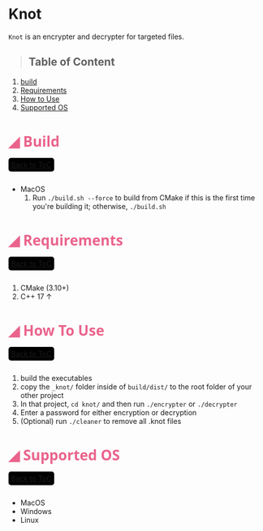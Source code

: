 # Knot

`Knot` is an encrypter and decrypter for targeted files.

> <h2 id='toc0'>Table of Content</h2>

1. <a href='#build'>build</a>
2. <a href='#Requirements'>Requirements</a>
3. <a href='#HowToUse'>How to Use</a>
4. <a href='#SupportedOS'>Supported OS</a>

<h1 id="build" style="font-weight: 700; text-transform: capitalize; font-family: 'Segoe UI', Tahoma, Geneva, Verdana, sans-serif; color: #EA638C;">&#9698; build</h1>
<a href='#toc0' style='background: #000; margin:0 auto; padding: 5px; border-radius: 5px;'>Back to ToC</a><br><br>

- MacOS
   1. Run `./build.sh --force` to build from CMake if this is the first time you're building it; otherwise, `./build.sh`


<h1 id="Requirements" style="font-weight: 700; text-transform: capitalize; font-family: 'Segoe UI', Tahoma, Geneva, Verdana, sans-serif; color: #EA638C;">&#9698; Requirements</h1>
<a href='#toc0' style='background: #000; margin:0 auto; padding: 5px; border-radius: 5px;'>Back to ToC</a><br><br>

1. CMake (3.10+)
2. C++ 17 ↑

<h1 id="HowToUse" style="font-weight: 700; text-transform: capitalize; font-family: 'Segoe UI', Tahoma, Geneva, Verdana, sans-serif; color: #EA638C;">&#9698; How to Use</h1>
<a href='#toc0' style='background: #000; margin:0 auto; padding: 5px; border-radius: 5px;'>Back to ToC</a><br><br>

1. build the executables
2. copy the `_knot/` folder inside of `build/dist/` to the root folder of your other project
3. In that project, `cd knot/` and then run `./encrypter` or `./decrypter`
4. Enter a password for either encryption or decryption
5. (Optional) run `./cleaner` to remove all .knot files


<h1 id="SupportedOS" style="font-weight: 700; text-transform: capitalize; font-family: 'Segoe UI', Tahoma, Geneva, Verdana, sans-serif; color: #EA638C;">&#9698; Supported OS</h1>
<a href='#toc0' style='background: #000; margin:0 auto; padding: 5px; border-radius: 5px;'>Back to ToC</a><br><br>

- MacOS
- Windows
- Linux